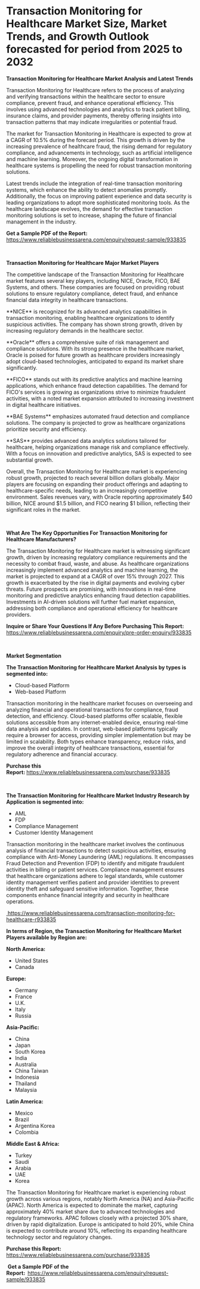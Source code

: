 <p><h1>Transaction Monitoring for Healthcare Market Size, Market Trends, and Growth Outlook forecasted for period from 2025 to 2032</h1></p><p><strong>Transaction Monitoring for Healthcare Market Analysis and Latest Trends</strong></p>
<p><p>Transaction Monitoring for Healthcare refers to the process of analyzing and verifying transactions within the healthcare sector to ensure compliance, prevent fraud, and enhance operational efficiency. This involves using advanced technologies and analytics to track patient billing, insurance claims, and provider payments, thereby offering insights into transaction patterns that may indicate irregularities or potential fraud.</p><p>The market for Transaction Monitoring in Healthcare is expected to grow at a CAGR of 10.5% during the forecast period. This growth is driven by the increasing prevalence of healthcare fraud, the rising demand for regulatory compliance, and advancements in technology, such as artificial intelligence and machine learning. Moreover, the ongoing digital transformation in healthcare systems is propelling the need for robust transaction monitoring solutions. </p><p>Latest trends include the integration of real-time transaction monitoring systems, which enhance the ability to detect anomalies promptly. Additionally, the focus on improving patient experience and data security is leading organizations to adopt more sophisticated monitoring tools. As the healthcare landscape evolves, the demand for effective transaction monitoring solutions is set to increase, shaping the future of financial management in the industry.</p></p>
<p><strong>Get a Sample PDF of the Report:&nbsp;</strong> <a href="https://www.reliablebusinessarena.com/enquiry/request-sample/933835?utm_campaign=3213&utm_medium=2&utm_source=Github&utm_content=ia&utm_term=18042025&utm_id=transaction-monitoring-for-healthcare">https://www.reliablebusinessarena.com/enquiry/request-sample/933835</a></p>
<p>&nbsp;</p>
<p><strong>Transaction Monitoring for Healthcare Major Market Players</strong></p>
<p><p>The competitive landscape of the Transaction Monitoring for Healthcare market features several key players, including NICE, Oracle, FICO, BAE Systems, and others. These companies are focused on providing robust solutions to ensure regulatory compliance, detect fraud, and enhance financial data integrity in healthcare transactions.</p><p>**NICE** is recognized for its advanced analytics capabilities in transaction monitoring, enabling healthcare organizations to identify suspicious activities. The company has shown strong growth, driven by increasing regulatory demands in the healthcare sector.</p><p>**Oracle** offers a comprehensive suite of risk management and compliance solutions. With its strong presence in the healthcare market, Oracle is poised for future growth as healthcare providers increasingly adopt cloud-based technologies, anticipated to expand its market share significantly.</p><p>**FICO** stands out with its predictive analytics and machine learning applications, which enhance fraud detection capabilities. The demand for FICO's services is growing as organizations strive to minimize fraudulent activities, with a noted market expansion attributed to increasing investment in digital healthcare initiatives.</p><p>**BAE Systems** emphasizes automated fraud detection and compliance solutions. The company is projected to grow as healthcare organizations prioritize security and efficiency.</p><p>**SAS** provides advanced data analytics solutions tailored for healthcare, helping organizations manage risk and compliance effectively. With a focus on innovation and predictive analytics, SAS is expected to see substantial growth.</p><p>Overall, the Transaction Monitoring for Healthcare market is experiencing robust growth, projected to reach several billion dollars globally. Major players are focusing on expanding their product offerings and adapting to healthcare-specific needs, leading to an increasingly competitive environment. Sales revenues vary, with Oracle reporting approximately $40 billion, NICE around $1.5 billion, and FICO nearing $1 billion, reflecting their significant roles in the market.</p></p>
<p>&nbsp;</p>
<p><strong>What Are The Key Opportunities For Transaction Monitoring for Healthcare Manufacturers?</strong></p>
<p><p>The Transaction Monitoring for Healthcare market is witnessing significant growth, driven by increasing regulatory compliance requirements and the necessity to combat fraud, waste, and abuse. As healthcare organizations increasingly implement advanced analytics and machine learning, the market is projected to expand at a CAGR of over 15% through 2027. This growth is exacerbated by the rise in digital payments and evolving cyber threats. Future prospects are promising, with innovations in real-time monitoring and predictive analytics enhancing fraud detection capabilities. Investments in AI-driven solutions will further fuel market expansion, addressing both compliance and operational efficiency for healthcare providers.</p></p>
<p><strong>Inquire or Share Your Questions If Any Before Purchasing This Report:</strong> <a href="https://www.reliablebusinessarena.com/enquiry/pre-order-enquiry/933835?utm_campaign=3213&utm_medium=2&utm_source=Github&utm_content=ia&utm_term=18042025&utm_id=transaction-monitoring-for-healthcare">https://www.reliablebusinessarena.com/enquiry/pre-order-enquiry/933835</a></p>
<p>&nbsp;</p>
<p><strong>Market Segmentation</strong></p>
<p><strong>The Transaction Monitoring for Healthcare Market Analysis by types is segmented into:</strong></p>
<p><ul><li>Cloud-based Platform</li><li>Web-based Platform</li></ul></p>
<p><p>Transaction monitoring in the healthcare market focuses on overseeing and analyzing financial and operational transactions for compliance, fraud detection, and efficiency. Cloud-based platforms offer scalable, flexible solutions accessible from any internet-enabled device, ensuring real-time data analysis and updates. In contrast, web-based platforms typically require a browser for access, providing simpler implementation but may be limited in scalability. Both types enhance transparency, reduce risks, and improve the overall integrity of healthcare transactions, essential for regulatory adherence and financial accuracy.</p></p>
<p><strong>Purchase this Report:&nbsp;</strong><a href="https://www.reliablebusinessarena.com/purchase/933835?utm_campaign=3213&utm_medium=2&utm_source=Github&utm_content=ia&utm_term=18042025&utm_id=transaction-monitoring-for-healthcare">https://www.reliablebusinessarena.com/purchase/933835</a></p>
<p>&nbsp;</p>
<p><strong>The Transaction Monitoring for Healthcare Market Industry Research by Application is segmented into:</strong></p>
<p><ul><li>AML</li><li>FDP</li><li>Compliance Management</li><li>Customer Identity Management</li></ul></p>
<p><p>Transaction monitoring in the healthcare market involves the continuous analysis of financial transactions to detect suspicious activities, ensuring compliance with Anti-Money Laundering (AML) regulations. It encompasses Fraud Detection and Prevention (FDP) to identify and mitigate fraudulent activities in billing or patient services. Compliance management ensures that healthcare organizations adhere to legal standards, while customer identity management verifies patient and provider identities to prevent identity theft and safeguard sensitive information. Together, these components enhance financial integrity and security in healthcare operations.</p></p>
<p><a href="https://www.reliablebusinessarena.com/transaction-monitoring-for-healthcare-r933835?utm_campaign=3213&utm_medium=2&utm_source=Github&utm_content=ia&utm_term=18042025&utm_id=transaction-monitoring-for-healthcare">&nbsp;https://www.reliablebusinessarena.com/transaction-monitoring-for-healthcare-r933835</a></p>
<p><strong>In terms of Region, the Transaction Monitoring for Healthcare Market Players available by Region are:</strong></p>
<p>
    <p> <strong> North America: </strong>
        <ul>
            <li>United States</li>
            <li>Canada</li>
        </ul>
        </p> 
    <p> <strong> Europe: </strong>
        <ul>
            <li>Germany</li>
            <li>France</li>
            <li>U.K.</li>
            <li>Italy</li>
            <li>Russia</li>
        </ul>
        </p> 
    <p> <strong> Asia-Pacific: </strong>
        <ul>
            <li>China</li>
            <li>Japan</li>
            <li>South Korea</li>
            <li>India</li>
            <li>Australia</li>
            <li>China Taiwan</li>
            <li>Indonesia</li>
            <li>Thailand</li>
            <li>Malaysia</li>
        </ul>
        </p> 
    <p> <strong> Latin America: </strong>
        <ul>
            <li>Mexico</li>
            <li>Brazil</li>
            <li>Argentina Korea</li>
            <li>Colombia</li>
        </ul>
        </p> 
    <p> <strong> Middle East & Africa: </strong>
        <ul>
            <li>Turkey</li>
            <li>Saudi</li>
            <li>Arabia</li>
            <li>UAE</li>
            <li>Korea</li>
        </ul>
    </p>
    </p>
<p><p>The Transaction Monitoring for Healthcare market is experiencing robust growth across various regions, notably North America (NA) and Asia-Pacific (APAC). North America is expected to dominate the market, capturing approximately 40% market share due to advanced technologies and regulatory frameworks. APAC follows closely with a projected 30% share, driven by rapid digitalization. Europe is anticipated to hold 20%, while China is expected to contribute around 10%, reflecting its expanding healthcare technology sector and regulatory changes.</p></p>
<p><strong>Purchase this Report: </strong><a href="https://www.reliablebusinessarena.com/purchase/933835?utm_campaign=3213&utm_medium=2&utm_source=Github&utm_content=ia&utm_term=18042025&utm_id=transaction-monitoring-for-healthcare">https://www.reliablebusinessarena.com/purchase/933835</a></p>
<p>&nbsp;<strong>Get a Sample PDF of the Report:&nbsp;&nbsp;</strong><a href="https://www.reliablebusinessarena.com/enquiry/request-sample/933835?utm_campaign=3213&utm_medium=2&utm_source=Github&utm_content=ia&utm_term=18042025&utm_id=transaction-monitoring-for-healthcare">https://www.reliablebusinessarena.com/enquiry/request-sample/933835</a></p>
<p><strong></strong></p>
<p><p></p><p></p><p></p></p>